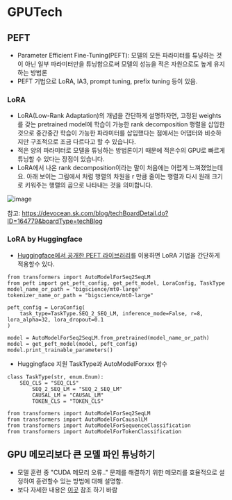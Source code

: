 # GPUTech
## PEFT
- Parameter Efficient Fine-Tuning(PEFT): 모델의 모든 파라미터를 튜닝하는 것이 아닌 일부 파라미터만을 튜닝함으로써 모델의 성능을 적은 자원으로도 높게 유지하는 방법론
- PEFT 기법으로 LoRA, IA3, prompt tuning, prefix tuning 등이 있음.
### LoRA
- LoRA(Low-Rank Adaptation)의 개념을 간단하게 설명하자면, 고정된 weights를 갖는 pretrained model에 학습이 가능한 rank decomposition 행렬을 삽입한것으로
중간중간 학습이 가능한 파라미터를 삽입했다는 점에서는 어댑터와 비슷하지만 구조적으로 조금 다르다고 할 수 있습니다.
- 적은 양의 파라미터로 모델을 튜닝하는 방법론이기 때문에 적은수의 GPU로 빠르게 튜닝할 수 있다는 장점이 있습니다.
- LoRA에서 나온 rank decomposition이라는 말이 처음에는 어렵게 느껴졌었는데요.
아래 보이는 그림에서 처럼 행렬의 차원을 r 만큼 줄이는 행렬과 다시 원래 크기로 키워주는 행렬의 곱으로 나타내는 것을 의미합니다.

![image](https://github.com/kobongsoo/GPUTech/assets/93692701/0dfd007a-01c6-4922-b90d-c8a617015fb7)

참고: https://devocean.sk.com/blog/techBoardDetail.do?ID=164779&boardType=techBlog

### LoRA by Huggingface
- [Huggingface에서 공개한 PEFT 라이브러리](https://github.com/huggingface/peft)를 이용하면 LoRA 기법을 간단하게 적용할수 있다.
```
from transformers import AutoModelForSeq2SeqLM
from peft import get_peft_config, get_peft_model, LoraConfig, TaskType
model_name_or_path = "bigscience/mt0-large"
tokenizer_name_or_path = "bigscience/mt0-large"

peft_config = LoraConfig(
    task_type=TaskType.SEQ_2_SEQ_LM, inference_mode=False, r=8, lora_alpha=32, lora_dropout=0.1
)

model = AutoModelForSeq2SeqLM.from_pretrained(model_name_or_path)
model = get_peft_model(model, peft_config)
model.print_trainable_parameters()
```
- Huggingface 지원 TaskType과 AutoModelForxxx 함수 
```
class TaskType(str, enum.Enum):
 	SEQ_CLS = "SEQ_CLS"
    	SEQ_2_SEQ_LM = "SEQ_2_SEQ_LM"
    	CAUSAL_LM = "CAUSAL_LM"
    	TOKEN_CLS = "TOKEN_CLS"

from transformers import AutoModelForSeq2SeqLM
from transformers import AutoModelForCausalLM
from transformers import AutoModelForSequenceClassification
from transformers import AutoModelForTokenClassification
```

## GPU 메모리보다 큰 모델 파인 튜닝하기
- 모델 훈련 중 "CUDA 메모리 오류.." 문제를 해결하기 위한 메모리를 효율적으로 설정하여 훈련할수 있는 방법에 대해 설명함.
- 보다 자세한 내용은 [이곳](https://medium.com/@bestasoff/how-to-fine-tune-very-large-model-if-it-doesnt-fit-on-your-gpu-3561e50859af) 참조 하기 바람
